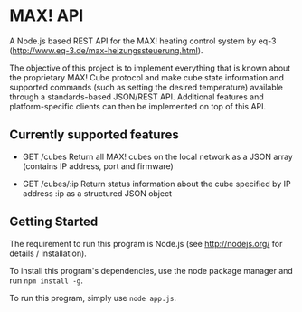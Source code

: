
MAX! API
========

A Node.js based REST API for the MAX! heating control system by eq-3
(http://www.eq-3.de/max-heizungssteuerung.html).

The objective of this project is to implement everything that is known about the
proprietary MAX! Cube protocol and make cube state information and supported
commands (such as setting the desired temperature) available through a
standards-based JSON/REST API. Additional features and platform-specific clients
can then be implemented on top of this API.

Currently supported features
----------------------------

- GET /cubes
  Return all MAX! cubes on the local network as a JSON array (contains IP address,
  port and firmware)

- GET /cubes/:ip
  Return status information about the cube specified by IP address :ip as a
  structured JSON object

Getting Started
---------------

The requirement to run this program is Node.js (see http://nodejs.org/ for
details / installation).

To install this program's dependencies, use the node package manager and run
`npm install -g`.

To run this program, simply use `node app.js`.

